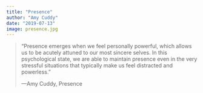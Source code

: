 ```yaml
---
title: "Presence"
author: "Amy Cuddy"
date: "2019-07-13"
image: presence.jpg
---
```


> “Presence emerges when we feel personally powerful, which allows us to be acutely attuned to our most sincere selves. In this psychological state, we are able to maintain presence even in the very stressful situations that typically make us feel distracted and powerless.”
>
> —Amy Cuddy, Presence
